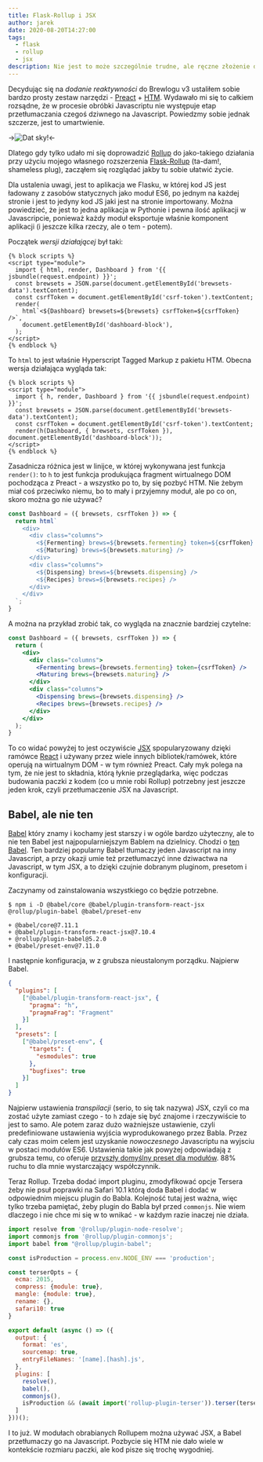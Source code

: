```yaml
---
title: Flask-Rollup i JSX
author: jarek
date: 2020-08-20T14:27:00
tags:
  - flask
  - rollup
  - jsx
description: Nie jest to może szczególnie trudne, ale ręczne złożenie do kupy rzeczy, które normalnie robi jakiś skrypt (w dodatku napisany w javascripcie) nie zawsze jest trywialne. Jak np. transpilowanie JSX przez Rollup.
---
```


Decydując się na *dodanie reaktywności* do Brewlogu v3 ustaliłem sobie bardzo prosty zestaw narzędzi - [Preact](https://preactjs.com/) + [HTM](https://github.com/developit/htm). Wydawało mi się to całkiem rozsądne, że w procesie obróbki Javascriptu nie występuje etap przetłumaczania czegoś dziwnego na Javascript. Powiedzmy sobie jednak szczerze, jest to umartwienie.

->![Dat sky!](https://i.imgur.com/VyTzB36h.jpg)<-

<!-- more -->

Dlatego gdy tylko udało mi się doprowadzić [Rollup](https://rollupjs.org/) do jako-takiego działania przy użyciu mojego własnego rozszerzenia [Flask-Rollup](https://pypi.org/project/Flask-Rollup/) (ta-dam!, shameless plug), zacząłem się rozglądać jakby tu sobie ułatwić życie.

Dla ustalenia uwagi, jest to aplikacja we Flasku, w której kod JS jest ładowany z zasobów statycznych jako moduł ES6, po jednym na każdej stronie i jest to jedyny kod JS jaki jest na stronie importowany. Można powiedzieć, że jest to jedna aplikacja w Pythonie i pewna ilość aplikacji w Javascripcie, ponieważ każdy moduł eksportuje właśnie komponent aplikacji (i jeszcze kilka rzeczy, ale o tem - potem).

Początek *wersji działającej* był taki:

```html+jinja
{% block scripts %}
<script type="module">
  import { html, render, Dashboard } from '{{ jsbundle(request.endpoint) }}';
  const brewsets = JSON.parse(document.getElementById('brewsets-data').textContent);
  const csrfToken = document.getElementById('csrf-token').textContent;
  render(
    html`<${Dashboard} brewsets=${brewsets} csrfToken=${csrfToken} />`,
    document.getElementById('dashboard-block'),
  );
</script>
{% endblock %}
```

To `html` to jest właśnie Hyperscript Tagged Markup z pakietu HTM. Obecna wersja działająca wygląda tak:

```html+jinja
{% block scripts %}
<script type="module">
  import { h, render, Dashboard } from '{{ jsbundle(request.endpoint) }}';
  const brewsets = JSON.parse(document.getElementById('brewsets-data').textContent);
  const csrfToken = document.getElementById('csrf-token').textContent;
  render(h(Dashboard, { brewsets, csrfToken }), document.getElementById('dashboard-block'));
</script>
{% endblock %}
```

Zasadnicza różnica jest w linijce, w której wykonywana jest funkcja `render()`: to `h` to jest funkcja produkująca fragment wirtualnego DOM pochodząca z Preact - a wszystko po to, by się pozbyć HTM. Nie żebym miał coś przeciwko niemu, bo to mały i przyjemny moduł, ale po co on, skoro można go nie używać?

```javascript
const Dashboard = ({ brewsets, csrfToken }) => {
  return html`
    <div>
      <div class="columns">
        <${Fermenting} brews=${brewsets.fermenting} token=${csrfToken} />
        <${Maturing} brews=${brewsets.maturing} />
      </div>
      <div class="columns">
        <${Dispensing} brews=${brewsets.dispensing} />
        <${Recipes} brews=${brewsets.recipes} />
      </div>
    </div>
  `;
}
```

A można na przykład zrobić tak, co wygląda na znacznie bardziej czytelne:

```jsx
const Dashboard = ({ brewsets, csrfToken }) => {
  return (
    <div>
      <div class="columns">
        <Fermenting brews={brewsets.fermenting} token={csrfToken} />
        <Maturing brews={brewsets.maturing} />
      </div>
      <div class="columns">
        <Dispensing brews={brewsets.dispensing} />
        <Recipes brews={brewsets.recipes} />
      </div>
    </div>
  );
}
```

To co widać powyżej to jest oczywiście [JSX](https://facebook.github.io/jsx/) spopularyzowany dzięki ramówce [React](https://reactjs.org/) i używany przez wiele innych bibliotek/ramówek, które operują na wirtualnym DOM - w tym również Preact. Cały myk polega na tym, że nie jest to składnia, którą łyknie przeglądarka, więc podczas budowania paczki z kodem (co u mnie robi Rollup) potrzebny jest jeszcze jeden krok, czyli przetłumaczenie JSX na Javascript.

## Babel, ale nie ten

[Babel](https://pypi.org/project/Babel/) który znamy i kochamy jest starszy i w ogóle bardzo użyteczny, ale to nie ten Babel jest najpopularniejszym Bablem na dzielnicy. Chodzi o [ten Babel](https://babeljs.io/). Ten bardziej popularny Babel tłumaczy jeden Javascript na inny Javascript, a przy okazji umie też przetłumaczyć inne dziwactwa na Javascript, w tym JSX, a to dzięki czujnie dobranym pluginom, presetom i konfiguracji.

Zaczynamy od zainstalowania wszystkiego co będzie potrzebne.

```shell-session
$ npm i -D @babel/core @babel/plugin-transform-react-jsx @rollup/plugin-babel @babel/preset-env

+ @babel/core@7.11.1
+ @babel/plugin-transform-react-jsx@7.10.4
+ @rollup/plugin-babel@5.2.0
+ @babel/preset-env@7.11.0
```

I następnie konfiguracja, w z grubsza nieustalonym porządku. Najpierw Babel.

```json
{
  "plugins": [
    ["@babel/plugin-transform-react-jsx", {
      "pragma": "h",
      "pragmaFrag": "Fragment"
    }]
  ],
  "presets": [
    ["@babel/preset-env", {
      "targets": {
        "esmodules": true
      },
      "bugfixes": true
    }]
  ]
}

```

Najpierw ustawienia *transpilacji* (serio, to się tak nazywa) JSX, czyli co ma zostać użyte zamiast czego - to `h` zdaje się być znajome i rzeczywiście to jest to samo. Ale potem zaraz dużo ważniejsze ustawienie, czyli predefiniowane ustawienia wyjścia wyprodukowanego przez Babla. Przez cały czas moim celem jest uzyskanie *nowoczesnego* Javascriptu na wyjsciu w postaci modułów ES6. Ustawienia takie jak powyżej odpowiadają z grubsza temu, co oferuje [przyszły domyślny preset dla modułów](https://github.com/babel/preset-modules). 88% ruchu to dla mnie wystarczający współczynnik.

Teraz Rollup. Trzeba dodać import pluginu, zmodyfikować opcje Tersera żeby nie psuł poprawki na Safari 10.1 którą doda Babel i dodać w odpowiednim miejscu plugin do Babla. Kolejność tutaj jest ważna, więc tylko trzeba pamiętać, żeby plugin do Babla był przed `commonjs`. Nie wiem dlaczego i nie chce mi się w to wnikać - w każdym razie inaczej nie działa.

```javascript
import resolve from '@rollup/plugin-node-resolve';
import commonjs from '@rollup/plugin-commonjs';
import babel from "@rollup/plugin-babel";

const isProduction = process.env.NODE_ENV === 'production';

const terserOpts = {
  ecma: 2015,
  compress: {module: true},
  mangle: {module: true},
  rename: {},
  safari10: true
}

export default (async () => ({
  output: {
    format: 'es',
    sourcemap: true,
    entryFileNames: '[name].[hash].js',
  },
  plugins: [
    resolve(),
    babel(),
    commonjs(),
    isProduction && (await import('rollup-plugin-terser')).terser(terserOpts),
  ]
}))();
```

I to już. W modułach obrabianych Rollupem można używać JSX, a Babel przetłumaczy go na Javascript. Pozbycie się HTM nie dało wiele w kontekście rozmiaru paczki, ale kod pisze się trochę wygodniej.
